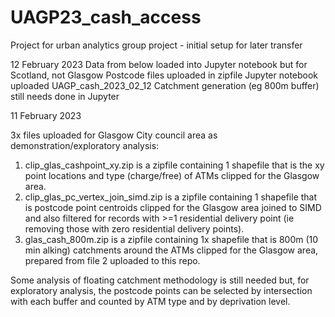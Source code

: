 # UAGP23_cash_access
Project for urban analytics group project - initial setup for later transfer

12 February 2023
Data from below loaded into Jupyter notebook but for Scotland, not Glasgow
Postcode files uploaded in zipfile
Jupyter notebook uploaded UAGP_cash_2023_02_12
Catchment generation (eg 800m buffer) still needs done in Jupyter

11 February 2023

3x files uploaded for Glasgow City council area as demonstration/exploratory analysis:
1. clip_glas_cashpoint_xy.zip is a zipfile containing 1 shapefile that is the xy point locations and type (charge/free) of ATMs clipped for the Glasgow area.
2. clip_glas_pc_vertex_join_simd.zip is a zipfile containing 1 shapefile that is postcode point centroids clipped for the Glasgow area joined to SIMD and also filtered for records with >=1 residential delivery point (ie removing those with zero residential delivery points).
3. glas_cash_800m.zip is a zipfile containing 1x shapefile that is 800m (10 min alking) catchments around the ATMs clipped for the Glasgow area, prepared from file 2 uploaded to this repo.

Some analysis of floating catchment methodology is still needed but, for exploratory analysis, the postcode points can be selected by intersection with each buffer and counted by ATM type and by deprivation level.
